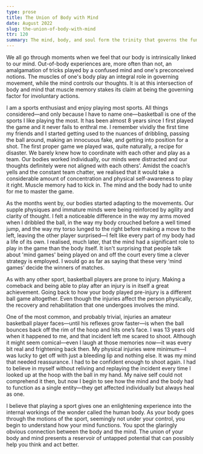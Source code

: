 ```yaml
---
type: prose
title: The Union of Body with Mind
date: August 2022
slug: the-union-of-body-with-mind
ttr: 120
summary: The mind, body, and soul form the trinity that governs the functioning of any person. Listen to how I realised the importance of a mind-body connection as I learnt basketball!
---
```


We all go through moments when we feel that our body is intrinsically linked to our mind. Out-of-body experiences are, more often than not, an amalgamation of tricks played by a confused mind and one's preconceived notions. The muscles of one's body play an integral role in governing movement, while the mind controls our thoughts. It is at this intersection of body and mind that muscle memory stakes its claim at being the governing factor for involuntary actions. 

I am a sports enthusiast and enjoy playing most sports. All things considered—and only because I have to name one—basketball is one of the sports I like playing the most. It has been almost 8 years since I first played the game and it never fails to enthral me. I remember vividly the first time my friends and I started getting used to the nuances of dribbling, passing the ball around, making an innocuous fake, and getting into position for a shot. The first proper game we played was, quite naturally, a recipe for disaster. We barely knew how to coordinate with each other and play as a team. Our bodies worked individually, our minds were distracted and our thoughts definitely were not aligned with each others’. Amidst the coach’s yells and the constant team chatter, we realised that it would take a considerable amount of concentration and physical self-awareness to play it right. Muscle memory had to kick in. The mind and the body had to unite for me to master the game. 

As the months went by, our bodies started adapting to the movements. Our supple physiques and immature minds were being reinforced by agility and clarity of thought. I felt a noticeable difference in the way my arms moved when I dribbled the ball, in the way my body crouched before a well timed jump, and the way my torso lunged to the right before making a move to the left, leaving the other player surprised—I felt like every part of my body had a life of its own. I realised, much later, that the mind had a significant role to play in the game than the body itself. It isn't surprising that people talk about 'mind games' being played on and off the court every time a clever strategy is employed. I would go as far as saying that these very ‘mind games’ decide the winners of matches.

As with any other sport, basketball players are prone to injury. Making a comeback and being able to play after an injury is in itself a great achievement. Going back to how your body played pre-injury is a different ball game altogether. Even though the injuries affect the person physically, the recovery and rehabilitation that one undergoes involves the mind. 

One of the most common, and probably trivial, injuries an amateur basketball player faces—until his reflexes grow faster—is when the ball bounces back off the rim of the hoop and hits one’s face. I was 13 years old when it happened to me, and that incident left me scared to shoot. Although it might seem comical—even I laugh at those memories now—it was every bit real and frightening back then. My physical injuries were minimum—I was lucky to get off with just a bleeding lip and nothing else. It was my mind that needed reassurance. I had to be confident enough to shoot again. I had to believe in myself without reliving and replaying the incident every time I looked up at the hoop with the ball in my hand. My naive self could not comprehend it then, but now I begin to see how the mind and the body had to function as a single entity—they get affected individually but always heal as one. 

I believe that playing a sport gives one an enlightening experience into the internal workings of the wonder called the human body. As your body goes through the motions of the sport, seemingly not under your control, you begin to understand how your mind functions. You spot the glaringly obvious connection between the body and the mind. The union of your body and mind presents a reservoir of untapped potential that can possibly help you think and act better.

